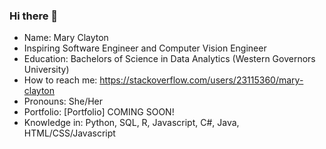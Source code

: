 ### Hi there 👋


- Name: Mary Clayton
- Inspiring Software Engineer and Computer Vision Engineer 
- Education: Bachelors of Science in Data Analytics (Western Governors University)
- How to reach me: https://stackoverflow.com/users/23115360/mary-clayton
- Pronouns: She/Her
- Portfolio: [Portfolio] COMING SOON!
- Knowledge in: Python, SQL, R, Javascript, C#, Java, HTML/CSS/Javascript
